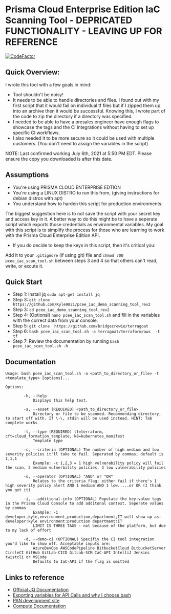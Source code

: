# Prisma Cloud Enterprise Edition IaC Scanning Tool - DEPRICATED FUNCTIONALITY - LEAVING UP FOR REFERENCE
[![CodeFactor](https://www.codefactor.io/repository/github/kyle9021/pcee_iac_scan_tool_rev_3/badge)](https://www.codefactor.io/repository/github/kyle9021/pcee_iac_scan_tool_rev_3)

## Quick Overview: 

I wrote this tool with a few goals in mind:

* Tool shouldn't be noisy!
* It needs to be able to handle directories and files. I found out with my first script that it would fail on individual tf files but if I zipped them up into an archive then it would be successful. Knowing this, I wrote part of the code to zip the directory if a directory was specified. 
* I needed to be able to have a presales engineer have enough flags to showcase the tags and the CI Integrations without having to set up specific CI workflows. 
* I also needed it to be more secure so it could be used with multiple customers. (You don't need to assign the variables in the script)

NOTE: Last confirmed working July 6th, 2021 at 5:50 PM EDT. Please ensure the copy you downloaded is after this date. 

## Assumptions

* You're using PRISMA CLOUD ENTERPRISE EDTION
* You're using a LINUX DISTRO to run this from, (giving instructions for debian distros with apt)
* You understand how to harden this script for production environments:

The biggest suggestion here is to not save the script with your secret key and access key in it. A better way to do this might be to have a seperate script which exports those credentials as environmental variables. My goal with this script is to simplify the process for those who are learning to work with the Prisma Cloud Enterprise Edition API. 

* If you do decide to keep the keys in this script, then it's critical you:

Add it to your `.gitignore` (if using git) file and `chmod 700 pcee_iac_scan_tool.sh` between steps 3 and 4 so that others can't read, write, or excute it. 

## Quick Start

* Step 1: Install jq `sudo apt-get install jq`
* Step 3: `git clone https://github.com/Kyle9021/pcee_iac_demo_scanning_tool_rev2`
* Step 3: `cd pcee_iac_demo_scanning_tool_rev2`
* Step 4: (Optional) `nano pcee_iac_scan_tool.sh` and fill in the variables with the correct data from your console.
* Step 5: `git clone  https://github.com/bridgecrewio/terragoat`
* Step 6: `bash pcee_iac_scan_tool.sh -a terragoat/terraform/aws  -t tf`
* Step 7: Review the documentation by running `bash pcee_iac_scan_tool.sh -h`


## Documentation


```
Usage: bash pcee_iac_scan_tool.sh -a <path_to_directory_or_file> -t <template_type> [options]...
        
Options:
        
        -h, --help
            Displays this help text.
        
        -a, --asset (REQUIRED) <path_to_directory_or_file>
            Directory or file to be scanned. Recommending directory, to start off with. If \-\, stdin will be used instead. HINT: Tab complete works
        
        -t, --type (REQUIRED) tf=terraform, cft=cloud_formation_template, k8=kubernetes_manifest
            Template type
        
        -c, --criteria (OPTIONAL) The number of high medium and low severity policies it'll take to fail. Seperated by commas; default is 1,1,1
            Example: -c 1,2,3 = 1 high vulnerability policy will fail the scan, 2 medium vulnerbility policies, 3 low vulnerability policies
        
        -o, --operator (OPTIONAL) "AND" or "OR"
            Relates to the criteria flag; either fail if there's 1 high severity policy alert AND 1 medium AND 1 low.....or OR (I think you get it)
        
        -i, --additional-info (OPTIONAL) Populate the key:value tags in the Prisma Cloud Console to add additonal context. Seperate values by commas
            Example: -i developer,kyle,environment,production,department,IT will show up as: developer:kyle environment:production department:IT
            LIMIT IS THREE TAGS - not because of the platform, but due to my lack of effort
        
        -d, --demo-ci (OPTIONAL) Specifiy the CI tool integration you'd like to show off. Acceptable inputs are:
            AzureDevOps AWSCodePipeline BitbucketCloud BitbucketServer CircleCI GitHub GitLab-CICD GitLab-SCM IaC-API IntelliJ Jenkins twistcli or VSCode
            Defaults to IaC-API if the flag is omitted
```


## Links to reference

* [Official JQ Documentation](https://stedolan.github.io/jq/manual/)
* [Exporting variables for API Calls and why I choose bash](https://apiacademy.co/2019/10/devops-rest-api-execution-through-bash-shell-scripting/)
* [PAN development site](https://prisma.pan.dev/)
* [Compute Documentation](https://docs.twistlock.com)
